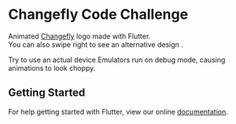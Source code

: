 # Changefly Code Challenge

Animated [Changefly](https://changefly.com) logo made with Flutter.  
You can also swipe right to see an alternative design .     

Try to use an actual device
Emulators run on debug mode, causing animations to look choppy.

## Getting Started

For help getting started with Flutter, view our online
[documentation](https://flutter.io/).

